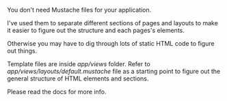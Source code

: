 You don't need Mustache files for your application.

I've used them to separate different sections of pages and layouts
to make it easier to figure out the structure and each pages's elements.

Otherwise you may have to dig through lots of static HTML code to figure out things.


Template files are inside *app/views* folder.
Refer to *app/views/layouts/default.mustache* file as a starting point
to figure out the general structure of HTML elements and sections. 

Please read the docs for more info.
